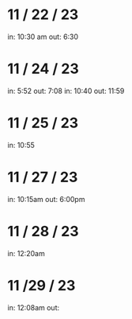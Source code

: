 # 11 / 22 / 23
in: 10:30 am
out: 6:30

# 11 / 24 / 23
in: 5:52
out: 7:08
in: 10:40
out: 11:59

# 11 / 25 / 23
in: 10:55

# 11 / 27 / 23
in: 10:15am
out: 6:00pm

# 11 / 28 / 23
in: 12:20am

# 11 /29 / 23
in: 12:08am
out: 

